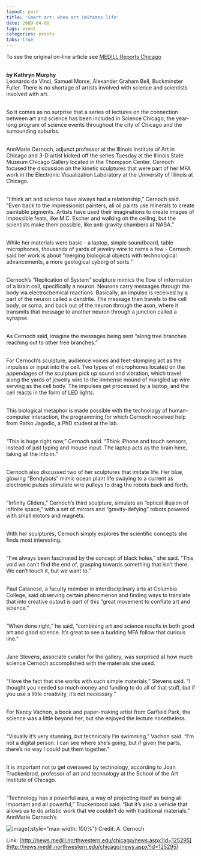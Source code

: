 ```yaml
---
layout: post
title: 'Smart art: when art imitates life'
date: 2009-04-08
tags: event
categories: events
tabs: true
---
```


To see the original on-line article see <a href="http://news.medill.northwestern.edu/chicago/news.aspx?id=125295">MEDILL Reports Chicago</a><br><br>

<strong>by  Kathryn Murphy</strong><br>
Leonardo da Vinci, Samuel Morse, Alexander Graham Bell, Buckminster Fuller. There is no shortage of artists involved with science and scientists involved with art.<br><br>

So it comes as no surprise that a series of lectures on the connection between art and science has been included in Science Chicago, the year-long program of science events throughout the city of Chicago and the surrounding suburbs.<br><br>

AnnMarie Cernoch, adjunct professor at the Illinois Institute of Art in Chicago and 3-D artist kicked off the series Tuesday at the Illinois State Museum Chicago Gallery located in the Thompson Center. Cernoch focused the discussion on the kinetic sculptures that were part of her MFA work in the Electronic Visualization Laboratory at the University of Illinois at Chicago.<br><br>

&ldquo;I think art and science have always had a relationship,&rdquo; Cernoch said. &ldquo;Even back to the impressionist painters, all oil paints use minerals to create paintable pigments. Artists have used their imaginations to create images of impossible feats, like M.C. Escher and walking on the ceiling, but the scientists make them possible, like anti-gravity chambers at NASA.&rdquo;<br><br>

While her materials were basic - a laptop, simple soundboard, table microphones, thousands of yards of jewelry wire to name a few - Cernoch said her work is about &ldquo;merging biological objects with technological advancements, a more geological cyborg of sorts.&rdquo;<br><br>

Cernoch&rsquo;s &ldquo;Replication of System&rdquo; sculpture mimics the flow of information of a brain cell, specifically a neuron. Neurons carry messages through the body via electrochemical reactions. Basically, an impulse is received by a part of the neuron called a dendrite. The message then travels to the cell body, or soma, and back out of the neuron through the axon, where it transmits that message to another neuron through a junction called a synapse.<br><br>

As Cernoch said, imagine the messages being sent &ldquo;along tree branches reaching out to other tree branches.&rdquo;<br><br>

For Cernoch&rsquo;s sculpture, audience voices and feet-stomping act as the impulses or input into the cell. Two types of microphones located on the appendages of the sculpture pick up sound and vibration, which travel along the yards of jewelry wire to the immense mound of mangled up wire serving as the cell body. The impulses get processed by a laptop, and the cell reacts in the form of LED lights.<br><br>

This biological metaphor is made possible with the technology of human-computer interaction, the programming for which Cernoch received help from Ratko Jagodic, a PhD student at the lab.<br><br>

&ldquo;This is huge right now,&rdquo; Cernoch said. &ldquo;Think iPhone and touch sensors, instead of just typing and mouse input. The laptop acts as the brain here, taking all the info in.&rdquo;<br><br>

Cernoch also discussed two of her sculptures that imitate life. Her blue, glowing &ldquo;Bendybots&rdquo; mimic ocean plant life swaying to a current as electronic pulses stimulate wire pulleys to drag the robots back and forth.<br><br>

&ldquo;Infinity Gliders,&rdquo; Cernoch&rsquo;s third sculpture, simulate an &ldquo;optical illusion of infinite space,&rdquo; with a set of mirrors and &ldquo;gravity-defying&rdquo; robots powered with small motors and magnets.<br><br>

With her sculptures, Cernoch simply explores the scientific concepts she finds most interesting.<br><br>

&ldquo;I&rsquo;ve always been fascinated by the concept of black holes,&rdquo; she said. &ldquo;This void we can&rsquo;t find the end of, grasping towards something that isn&rsquo;t there. We can&rsquo;t touch it, but we want to.&rdquo;<br><br>

Paul Catanese, a faculty member in interdisciplinary arts at Columbia College, said observing certain phenomenon and finding ways to translate that into creative output is part of this &ldquo;great movement to conflate art and science.&rdquo;<br><br>

&ldquo;When done right,&rdquo; he said, &ldquo;combining art and science results in both good art and good science. It&rsquo;s great to see a budding MFA follow that curious line.&rdquo;<br><br>

Jane Stevens, associate curator for the gallery, was surprised at how much science Cernoch accomplished with the materials she used.<br><br>

&ldquo;I love the fact that she works with such simple materials,&rdquo; Stevens said. &ldquo;I thought you needed so much money and funding to do all of that stuff, but if you use a little creativity, it&rsquo;s not necessary.&rdquo;<br><br>

For Nancy Vachon, a book and paper-making artist from Garfield Park, the science was a little beyond her, but she enjoyed the lecture nonetheless.<br><br>

&ldquo;Visually it&rsquo;s very stunning, but technically I&rsquo;m swimming,&rdquo; Vachon said. &ldquo;I&rsquo;m not a digital person. I can see where she&rsquo;s going, but if given the parts, there&rsquo;s no way I could put them together.&rdquo;<br><br>

It is important not to get overawed by technology, according to Joan Truckenbrod, professor of art and technology at the School of the Art Institute of Chicago.<br><br>

&ldquo;Technology has a powerful aura, a way of projecting itself as being all important and all powerful,&rdquo; Truckenbrod said. &ldquo;But it&rsquo;s also a vehicle that allows us to do artistic work that we couldn&rsquo;t do with traditional materials.&rdquo;
AnnMarie Cernoch&rsquo;s

![image](https://www.evl.uic.edu/output/originals/cernoch_kinetic.jpg-srcw.jpg){:style="max-width: 100%"}
Credit: A. Cernoch	


Link: [http://news.medill.northwestern.edu/chicago/news.aspx?id=125295](http://news.medill.northwestern.edu/chicago/news.aspx?id=125295)
